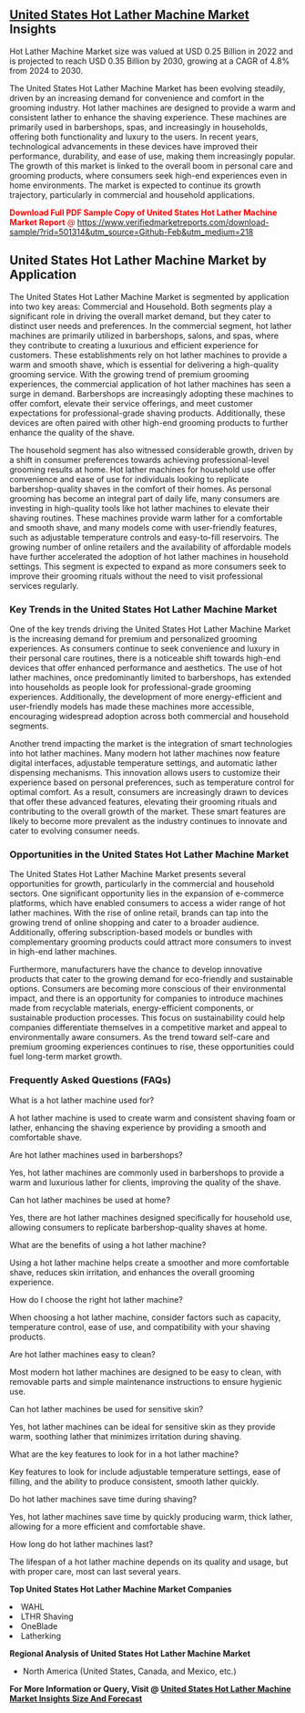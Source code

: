 <h2><a href="https://www.verifiedmarketreports.com/download-sample/?rid=501314&amp;utm_source=Github-Feb&amp;utm_medium=218" target="_blank">United States Hot Lather Machine Market</a> Insights</h2><p>Hot Lather Machine Market size was valued at USD 0.25 Billion in 2022 and is projected to reach USD 0.35 Billion by 2030, growing at a CAGR of 4.8% from 2024 to 2030.</p><p> <p>The United States Hot Lather Machine Market has been evolving steadily, driven by an increasing demand for convenience and comfort in the grooming industry. Hot lather machines are designed to provide a warm and consistent lather to enhance the shaving experience. These machines are primarily used in barbershops, spas, and increasingly in households, offering both functionality and luxury to the users. In recent years, technological advancements in these devices have improved their performance, durability, and ease of use, making them increasingly popular. The growth of this market is linked to the overall boom in personal care and grooming products, where consumers seek high-end experiences even in home environments. The market is expected to continue its growth trajectory, particularly in commercial and household applications. <p><span class=""><span style="color: #ff0000;"><strong>Download Full PDF Sample Copy of United States Hot Lather Machine Market Report</strong> @ </span><a href="https://www.verifiedmarketreports.com/download-sample/?rid=501314&amp;utm_source=Github-Feb&amp;utm_medium=218" target="_blank">https://www.verifiedmarketreports.com/download-sample/?rid=501314&amp;utm_source=Github-Feb&amp;utm_medium=218</a></span></p></p> <h2>United States Hot Lather Machine Market by Application</h2> <p>The United States Hot Lather Machine Market is segmented by application into two key areas: Commercial and Household. Both segments play a significant role in driving the overall market demand, but they cater to distinct user needs and preferences. In the commercial segment, hot lather machines are primarily utilized in barbershops, salons, and spas, where they contribute to creating a luxurious and efficient experience for customers. These establishments rely on hot lather machines to provide a warm and smooth shave, which is essential for delivering a high-quality grooming service. With the growing trend of premium grooming experiences, the commercial application of hot lather machines has seen a surge in demand. Barbershops are increasingly adopting these machines to offer comfort, elevate their service offerings, and meet customer expectations for professional-grade shaving products. Additionally, these devices are often paired with other high-end grooming products to further enhance the quality of the shave.</p> <p>The household segment has also witnessed considerable growth, driven by a shift in consumer preferences towards achieving professional-level grooming results at home. Hot lather machines for household use offer convenience and ease of use for individuals looking to replicate barbershop-quality shaves in the comfort of their homes. As personal grooming has become an integral part of daily life, many consumers are investing in high-quality tools like hot lather machines to elevate their shaving routines. These machines provide warm lather for a comfortable and smooth shave, and many models come with user-friendly features, such as adjustable temperature controls and easy-to-fill reservoirs. The growing number of online retailers and the availability of affordable models have further accelerated the adoption of hot lather machines in household settings. This segment is expected to expand as more consumers seek to improve their grooming rituals without the need to visit professional services regularly.</p> <h3>Key Trends in the United States Hot Lather Machine Market</h3> <p>One of the key trends driving the United States Hot Lather Machine Market is the increasing demand for premium and personalized grooming experiences. As consumers continue to seek convenience and luxury in their personal care routines, there is a noticeable shift towards high-end devices that offer enhanced performance and aesthetics. The use of hot lather machines, once predominantly limited to barbershops, has extended into households as people look for professional-grade grooming experiences. Additionally, the development of more energy-efficient and user-friendly models has made these machines more accessible, encouraging widespread adoption across both commercial and household segments.</p> <p>Another trend impacting the market is the integration of smart technologies into hot lather machines. Many modern hot lather machines now feature digital interfaces, adjustable temperature settings, and automatic lather dispensing mechanisms. This innovation allows users to customize their experience based on personal preferences, such as temperature control for optimal comfort. As a result, consumers are increasingly drawn to devices that offer these advanced features, elevating their grooming rituals and contributing to the overall growth of the market. These smart features are likely to become more prevalent as the industry continues to innovate and cater to evolving consumer needs.</p> <h3>Opportunities in the United States Hot Lather Machine Market</h3> <p>The United States Hot Lather Machine Market presents several opportunities for growth, particularly in the commercial and household sectors. One significant opportunity lies in the expansion of e-commerce platforms, which have enabled consumers to access a wider range of hot lather machines. With the rise of online retail, brands can tap into the growing trend of online shopping and cater to a broader audience. Additionally, offering subscription-based models or bundles with complementary grooming products could attract more consumers to invest in high-end lather machines.</p> <p>Furthermore, manufacturers have the chance to develop innovative products that cater to the growing demand for eco-friendly and sustainable options. Consumers are becoming more conscious of their environmental impact, and there is an opportunity for companies to introduce machines made from recyclable materials, energy-efficient components, or sustainable production processes. This focus on sustainability could help companies differentiate themselves in a competitive market and appeal to environmentally aware consumers. As the trend toward self-care and premium grooming experiences continues to rise, these opportunities could fuel long-term market growth.</p> <h3>Frequently Asked Questions (FAQs)</h3> <p>What is a hot lather machine used for?</p> <p>A hot lather machine is used to create warm and consistent shaving foam or lather, enhancing the shaving experience by providing a smooth and comfortable shave.</p> <p>Are hot lather machines used in barbershops?</p> <p>Yes, hot lather machines are commonly used in barbershops to provide a warm and luxurious lather for clients, improving the quality of the shave.</p> <p>Can hot lather machines be used at home?</p> <p>Yes, there are hot lather machines designed specifically for household use, allowing consumers to replicate barbershop-quality shaves at home.</p> <p>What are the benefits of using a hot lather machine?</p> <p>Using a hot lather machine helps create a smoother and more comfortable shave, reduces skin irritation, and enhances the overall grooming experience.</p> <p>How do I choose the right hot lather machine?</p> <p>When choosing a hot lather machine, consider factors such as capacity, temperature control, ease of use, and compatibility with your shaving products.</p> <p>Are hot lather machines easy to clean?</p> <p>Most modern hot lather machines are designed to be easy to clean, with removable parts and simple maintenance instructions to ensure hygienic use.</p> <p>Can hot lather machines be used for sensitive skin?</p> <p>Yes, hot lather machines can be ideal for sensitive skin as they provide warm, soothing lather that minimizes irritation during shaving.</p> <p>What are the key features to look for in a hot lather machine?</p> <p>Key features to look for include adjustable temperature settings, ease of filling, and the ability to produce consistent, smooth lather quickly.</p> <p>Do hot lather machines save time during shaving?</p> <p>Yes, hot lather machines save time by quickly producing warm, thick lather, allowing for a more efficient and comfortable shave.</p> <p>How long do hot lather machines last?</p> <p>The lifespan of a hot lather machine depends on its quality and usage, but with proper care, most can last several years.</p> </p><p><strong>Top United States Hot Lather Machine Market Companies</strong></p><div data-test-id=""><p><li>WAHL</li><li> LTHR Shaving</li><li> OneBlade</li><li> Latherking</li></p><div><strong>Regional Analysis of&nbsp;United States Hot Lather Machine Market</strong></div><ul><li dir="ltr"><p dir="ltr">North America&nbsp;(United States, Canada, and Mexico, etc.)</p></li></ul><p><strong>For More Information or Query, Visit @&nbsp;</strong><strong><a href="https://www.verifiedmarketreports.com/product/hot-lather-machine-market/?utm_source=Github-Feb&amp;utm_medium=218" target="_blank">United States Hot Lather Machine Market Insights Size And Forecast</a></strong></p></div>

